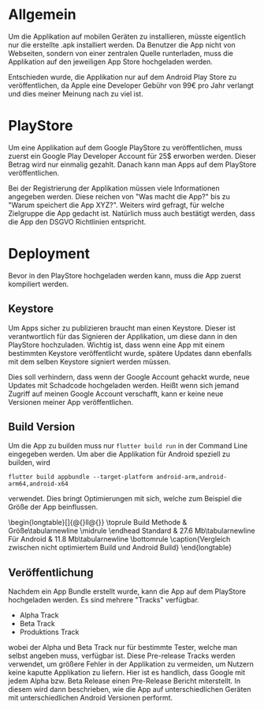 # Allgemein
Um die Applikation auf mobilen Geräten zu installieren, müsste eigentlich nur die erstellte .apk installiert werden. Da Benutzer die App nicht von Webseiten, sondern von einer zentralen Quelle runterladen, muss die Applikation auf den jeweiligen App Store hochgeladen werden.

Entschieden wurde, die Applikation nur auf dem Android Play Store zu veröffentlichen, da Apple eine Developer Gebühr von 99€ pro Jahr verlangt und dies meiner Meinung nach zu viel ist.

# PlayStore
Um eine Applikation auf dem Google PlayStore zu veröffentlichen, muss zuerst ein Google Play Developer Account für 25$ erworben werden.
Dieser Betrag wird nur einmalig gezahlt. Danach kann man Apps auf dem PlayStore veröffentlichen.

Bei der Registrierung der Applikation müssen viele Informationen angegeben werden. Diese reichen von "Was macht die App?" bis zu "Warum speichert die App XYZ?". Weiters wird gefragt, für welche Zielgruppe die App gedacht ist. Natürlich muss auch bestätigt werden, dass die App den DSGVO Richtlinien entspricht.

# Deployment
Bevor in den PlayStore hochgeladen werden kann, muss die App zuerst kompiliert werden.

## Keystore
Um Apps sicher zu publizieren braucht man einen Keystore. Dieser ist verantwortlich für das Signieren der Applikation, um diese dann in den PlayStore hochzuladen. Wichtig ist, dass wenn eine App mit einem bestimmten Keystore veröffentlicht wurde, spätere Updates dann ebenfalls mit dem selben Keystore signiert werden müssen.

Dies soll verhindern, dass wenn der Google Account gehackt wurde, neue Updates mit Schadcode hochgeladen werden. Heißt wenn sich jemand Zugriff auf meinen Google Account verschafft, kann er keine neue Versionen meiner App veröffentlichen.

## Build Version
Um die App zu builden muss nur `flutter build run` in der Command Line eingegeben werden. Um aber die Applikation für Android speziell zu builden, wird 

`flutter build appbundle --target-platform android-arm,android-arm64,android-x64` 

verwendet. Dies bringt Optimierungen mit sich, welche zum Beispiel die Größe der App beinflussen. 

\begin{longtable}[]{@{}ll@{}}
\toprule
Build Methode & Größe\tabularnewline
\midrule
\endhead
Standard & 27.6 Mb\tabularnewline
Für Android & 11.8 Mb\tabularnewline
\bottomrule
\caption{Vergleich zwischen nicht optimiertem Build und Android Build}
\end{longtable}

## Veröffentlichung
Nachdem ein App Bundle erstellt wurde, kann die App auf dem PlayStore hochgeladen werden. Es sind mehrere "Tracks" verfügbar.

* Alpha Track
* Beta Track
* Produktions Track

wobei der Alpha und Beta Track nur für bestimmte Tester, welche man selbst angeben muss, verfügbar ist. Diese Pre-release Tracks werden verwendet, um größere Fehler in der Applikation zu vermeiden, um Nutzern keine kaputte Applikation zu liefern. Hier ist es handlich, dass Google mit jedem Alpha bzw. Beta Release einen Pre-Release Bericht miterstellt. In diesem wird dann beschrieben, wie die App auf unterschiedlichen Geräten mit unterschiedlichen Android Versionen performt.


